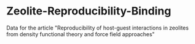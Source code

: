 # Zeolite-Reproducibility-Binding
Data for the article "Reproducibility of host-guest interactions in zeolites from density functional theory and force field approaches"
